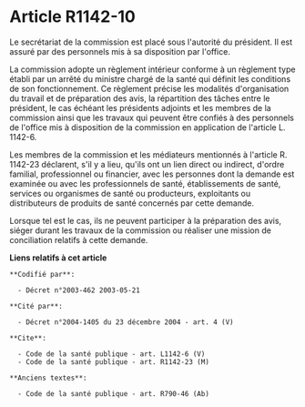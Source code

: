 # Article R1142-10

Le secrétariat de la commission est placé sous l'autorité du président. Il est assuré par des personnels mis à sa disposition
par l'office.

La commission adopte un règlement intérieur conforme à un règlement type établi par un arrêté du ministre chargé de la santé
qui définit les conditions de son fonctionnement. Ce règlement précise les modalités d'organisation du travail et de
préparation des avis, la répartition des tâches entre le président, le cas échéant les présidents adjoints et les membres de
la commission ainsi que les travaux qui peuvent être confiés à des personnels de l'office mis à disposition de la commission
en application de l'article L. 1142-6.

Les membres de la commission et les médiateurs mentionnés à l'article R. 1142-23 déclarent, s'il y a lieu, qu'ils ont un lien
direct ou indirect, d'ordre familial, professionnel ou financier, avec les personnes dont la demande est examinée ou avec les
professionnels de santé, établissements de santé, services ou organismes de santé ou producteurs, exploitants ou
distributeurs de produits de santé concernés par cette demande.

Lorsque tel est le cas, ils ne peuvent participer à la préparation des avis, siéger durant les travaux de la commission ou
réaliser une mission de conciliation relatifs à cette demande.

**Liens relatifs à cet article**

	**Codifié par**:

	  - Décret n°2003-462 2003-05-21

	**Cité par**:

	  - Décret n°2004-1405 du 23 décembre 2004 - art. 4 (V)

	**Cite**:

	  - Code de la santé publique - art. L1142-6 (V)
	  - Code de la santé publique - art. R1142-23 (M)

	**Anciens textes**:

	  - Code de la santé publique - art. R790-46 (Ab)
